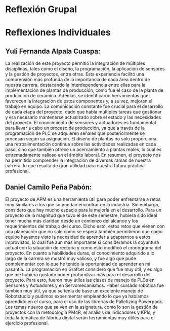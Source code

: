 # **Reflexión Grupal**


# **Reflexiones Individuales**
## Yuli Fernanda Alpala Cuaspa:
La realización de este proyecto permitió la integración de múltiples disciplinas, tales como el diseño, la programación, la aplicación de sensores y la gestión de proyectos, entre otras. Esta experiencia facilitó una comprensión más profunda de la importancia de cada área dentro de nuestra carrera, destacando la interdependencia entre ellas para la implementación de plantas de producción, como fue el caso de la planta de producción de cerámica. Además, se identificaron herramientas que favorecen la integración de estos componentes y, a su vez, mejoran el trabajo en equipo. La comunicación constante fue crucial para el desarrollo de cada etapa del proyecto, dado que había múltiples tareas que gestionar y era necesario mantenerse actualizado sobre el estado y las necesidades del proyecto.
  El conocimiento de sensores y actuadores es fundamental para llevar a cabo un proceso de producción, ya que a través de la programación de PLC se adquieren señales que posteriormente se procesan según su asignación. El diseño de plantas no solo proporciona una retroalimentación continua sobre las actividades realizadas en cada paso, sino que también ofrece un acercamiento a plantas reales, lo cual es extremadamente valioso en el ámbito laboral. En resumen, el proyecto nos ha permitido comprender la integración de diversas ramas de nuestra carrera, lo que resulta de gran utilidad para nuestra futura práctica profesional.
## Daniel Camilo Peña Pabón:
El proyecto de APM es una herramienta útil para poder enfrentarse a retos muy similares a los que se puedan encontrar en la industria. Sin embargo, considero que hay mucho espacio para la mejoría en el desarrollo. Para un proyecto de la magnitud que tuvo el de este semestre, hubiera sido ideal tener mucha más claridad desde un comienzo del alcance y los requerimientos del trabajo del curso. Dicho esto, estos retos que vienen con una planeación que no sale como se espera también permitieron que como equipo hayamos visto la necesidad de aprender a adaptarnos a estos improvistos, lo cual fue aún más importante si consideramos la coyuntura actual con la situación de rectoría y como esto modificó el cronograma del proyecto.
En cuanto a habilidades duras, el conocimiento adquirido a lo largo de la carrera se mostró muy valioso, y fue algo que pude complementar con lo que he tenido la oportunidad de aprender en mi pasantía. La programación en Grafcet considero que fue muy útil, y es algo que me hubiera gustado poder profundizar más para el desarrollo del proyecto. Para esto, fueron muy útiles las clases de manejo de PLCs en Sensores y Actuadores y en Servomecanismos. Haber cursado robótica fue tambien muy útil, ya que se tenía de base un excelente manejo de Robotstudio y pudimos experimentar empleando lo que ya habíamos aprendido en el curso, para el uso de las librerías de Palletizing Powerpack. Los temas nuevos que se ven en la asignatura, como lo son la gestión de proyectos con la metodología PM4R, el análisis de indicadores y KPIs, y toda la temática de fábrica digital serán herramientas muy útiles para el ejercicio profesional.
